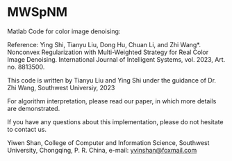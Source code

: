 # MWSpNM
Matlab Code for color image denoising:

Reference: Ying Shi, Tianyu Liu, Dong Hu, Chuan Li, and Zhi Wang*. Nonconvex Regularization with Multi-Weighted Strategy for Real Color Image Denoising. International Journal of Intelligent Systems, vol. 2023, Art. no. 8813500.

This code is written by Tianyu Liu and Ying Shi under the guidance of Dr. Zhi Wang, Southwest Universiy, 2023

For algorithm interpretation, please read our paper, in which more details are demonstrated.

If you have any questions about this implementation, please do not hesitate to contact us.

Yiwen Shan, College of Computer and Information Science, Southwest University, Chongqing, P. R. China, e-mail: yvinshan@foxmail.com
